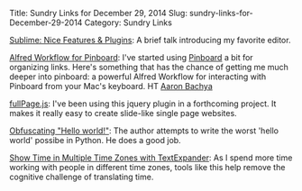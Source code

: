 Title: Sundry Links for December 29, 2014
Slug: sundry-links-for-December-29-2014
Category: Sundry Links

[Sublime: Nice Features & Plugins](https://www.youtube.com/watch?v=gurZp2JoD-s): A brief talk introducing my favorite editor.

[Alfred Workflow for Pinboard](https://github.com/spamwax/alfred-pinboard): I've started using [Pinboard](http://pinboard.in/) a bit for organizing links. Here's something that has the chance of getting me much deeper into pinboard: a powerful Alfred Workflow for interacting with Pinboard from your Mac's keyboard. HT [Aaron Bachya](http://www.bachyaproductions.com/link-mash-december-23-2014/)

[fullPage.js](https://github.com/alvarotrigo/fullPage.js): I've been using this jquery plugin in a forthcoming project. It makes it really easy to create slide-like single page websites.

[Obfuscating "Hello world!"](http://benkurtovic.com/2014/06/01/obfuscating-hello-world.html): The author attempts to write the worst 'hello world' possibe in Python. He does a good job.

[Show Time in Multiple Time Zones with TextExpander](http://ryanmo.co/2014/05/10/show-time-in-multiple-time-zones-with-textexpander/): As I spend more time working with people in different time zones, tools like this help remove the cognitive challenge of translating time.